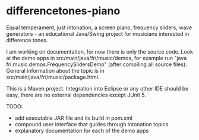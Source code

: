 # differencetones-piano
Equal temperament, just intonation, a screen piano, frequency sliders, wave generators - an educational Java/Swing project for musicians interested in difference tones.

I am working on documentation, for now there is only the source code. 
Look at the demo apps in src/main/java/fri/music/demos, for example run "java fri.music.demos.FrequencySlidersDemo" (after compiling all source files).
General information about the topic is in src/main/java/fri/music/package.html.

This is a Maven project. Integration into Eclipse or any other IDE should be easy, there are no external dependencies except JUnit 5.

TODO: 
- add executable JAR file and its build in pom.xml
- compound user interface that guides through intonation topics
- explanatory documentation for each of the demo apps
